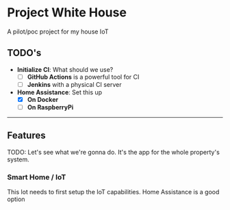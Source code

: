 # Project White House
A pilot/poc project for my house IoT

## TODO's
- **Initialize CI**: What should we use?
  - [ ] **GitHub Actions** is a powerful tool for CI
  - [ ] **Jenkins** with a physical CI server
- **Home Assistance**: Set this up
  - [x] **On Docker**
  - [ ] **On RaspberryPi**

---

## Features
TODO: Let's see what we're gonna do. It's the app for the whole property's system.

### Smart Home / IoT
This lot needs to first setup the IoT capabilities. Home Assistance is a good option
